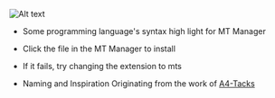 ![Alt text](https://img.shields.io/badge/MT管理器-语法高亮文件-gold)

- Some programming language's syntax high light for MT Manager

- Click the file in the MT Manager to install

- If it fails, try changing the extension to mts

- Naming and Inspiration Originating from the work of [A4-Tacks](https://github.com/A4-Tacks/Rust-SyntaxHighLight-For-MT-Manager)
